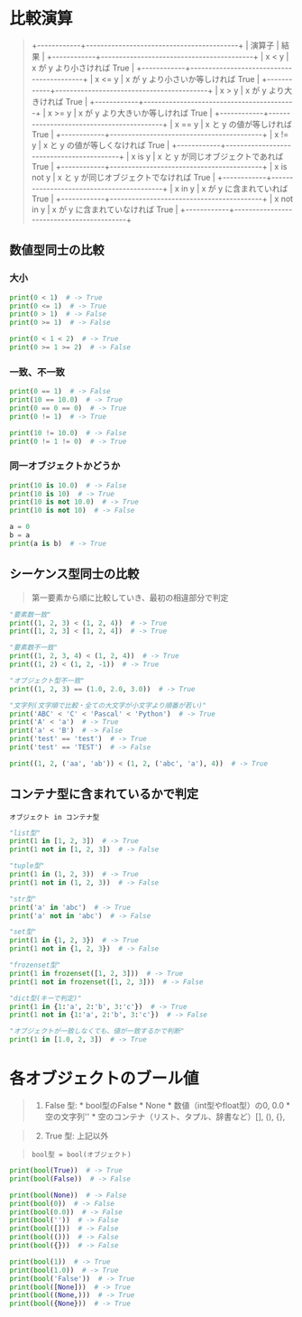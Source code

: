# 比較演算

> +------------+------------------------------------------+
> |   演算子   |               結果                       |
> +------------+------------------------------------------+
> | x < y      | x が y より小さければ True               |
> +------------+------------------------------------------+
> | x <= y     | x が y より小さいか等しければ True       |
> +------------+------------------------------------------+
> | x > y      | x が y より大きければ True               |
> +------------+------------------------------------------+
> | x >= y     | x が y より大きいか等しければ True       |
> +------------+------------------------------------------+
> | x == y     | x と y の値が等しければ True             |
> +------------+------------------------------------------+
> | x != y     | x と y の値が等しくなければ True         |
> +------------+------------------------------------------+
> | x is y     | x と y が同じオブジェクトであれば True   |
> +------------+------------------------------------------+
> | x is not y | x と y が同じオブジェクトでなければ True |
> +------------+------------------------------------------+
> | x in y     | x が y に含まれていれば True             |
> +------------+------------------------------------------+
> | x not in y | x が y に含まれていなければ True         |
> +------------+------------------------------------------+

## 数値型同士の比較

### 大小

```python
print(0 < 1)  # -> True
print(0 <= 1)  # -> True
print(0 > 1)  # -> False
print(0 >= 1)  # -> False

print(0 < 1 < 2)  # -> True
print(0 >= 1 >= 2)  # -> False
```

### 一致、不一致

```python
print(0 == 1)  # -> False
print(10 == 10.0)  # -> True
print(0 == 0 == 0)  # -> True
print(0 != 1)  # -> True

print(10 != 10.0)  # -> False
print(0 != 1 != 0)  # -> True
```

### 同一オブジェクトかどうか

```python
print(10 is 10.0)  # -> False
print(10 is 10)  # -> True
print(10 is not 10.0)  # -> True
print(10 is not 10)  # -> False

a = 0
b = a
print(a is b)  # -> True
```

## シーケンス型同士の比較

> 第一要素から順に比較していき、最初の相違部分で判定

```python
"要素数一致"
print((1, 2, 3) < (1, 2, 4))  # -> True
print([1, 2, 3] < [1, 2, 4])  # -> True

"要素数不一致"
print((1, 2, 3, 4) < (1, 2, 4))  # -> True
print((1, 2) < (1, 2, -1))  # -> True

"オブジェクト型不一致"
print((1, 2, 3) == (1.0, 2.0, 3.0))  # -> True

"文字列(文字順で比較・全ての大文字が小文字より順番が若い)"
print('ABC' < 'C' < 'Pascal' < 'Python')  # -> True
print('A' < 'a')  # -> True
print('a' < 'B')  # -> False
print('test' == 'test')  # -> True
print('test' == 'TEST')  # -> False

print((1, 2, ('aa', 'ab')) < (1, 2, ('abc', 'a'), 4))  # -> True
```

## コンテナ型に含まれているかで判定

`オブジェクト in コンテナ型`

```python
"list型"
print(1 in [1, 2, 3])  # -> True
print(1 not in [1, 2, 3])  # -> False

"tuple型"
print(1 in (1, 2, 3))  # -> True
print(1 not in (1, 2, 3))  # -> False

"str型"
print('a' in 'abc')  # -> True
print('a' not in 'abc')  # -> False

"set型"
print(1 in {1, 2, 3})  # -> True
print(1 not in {1, 2, 3})  # -> False

"frozenset型"
print(1 in frozenset([1, 2, 3]))  # -> True
print(1 not in frozenset([1, 2, 3]))  # -> False

"dict型(キーで判定)"
print(1 in {1:'a', 2:'b', 3:'c'})  # -> True
print(1 not in {1:'a', 2:'b', 3:'c'})  # -> False

"オブジェクトが一致しなくても、値が一致するかで判断"
print(1 in [1.0, 2, 3])  # -> True
```

# 各オブジェクトのブール値

> 1. False 型:
    * bool型のFalse
    * None
    * 数値（int型やfloat型）の0, 0.0
    * 空の文字列''
    * 空のコンテナ（リスト、タプル、辞書など）[], (), {},

> 2. True 型:
    上記以外

> `bool型 = bool(オブジェクト)`

```python
print(bool(True))  # -> True
print(bool(False))  # -> False

print(bool(None))  # -> False
print(bool(0))  # -> False
print(bool(0.0))  # -> False
print(bool(''))  # -> False
print(bool([]))  # -> False
print(bool(()))  # -> False
print(bool({}))  # -> False

print(bool(1))  # -> True
print(bool(1.0))  # -> True
print(bool('False'))  # -> True
print(bool([None]))  # -> True
print(bool((None,)))  # -> True
print(bool({None}))  # -> True
```


